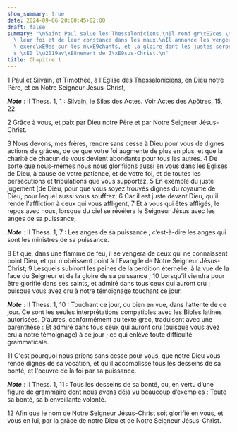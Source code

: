 ```yaml
---
show_summary: true
date: 2024-09-06 20:00:45+02:00
draft: false
summary: "\nSaint Paul salue les Thessaloniciens.\nIl rend gr\xE2ces \xE0 Dieu de\
  \ leur foi et de leur constance dans les maux.\nIl annonce les vengeances qui seront\
  \ exerc\xE9es sur les m\xE9chants, et la gloire dont les justes seront combl\xE9\
  s \xE0 l\u2019av\xE8nement de J\xE9sus-Christ.\n"
title: Chapitre 1
---
```





1 Paul et Silvain, et Timothée, à l'Eglise des Thessaloniciens, en Dieu notre Père, et en Notre Seigneur Jésus-Christ,

***Note*** :  II Thess. 1, 1 : Silvain, le Silas des Actes. Voir Actes des Apôtres, 15, 22.

2 Grâce à vous, et paix par Dieu notre Père et par Notre Seigneur Jésus-Christ.


3 Nous devons, mes frères, rendre sans cesse à Dieu pour vous de dignes actions de grâces, de ce que votre foi augmente de plus en plus, et que la charité de chacun de vous devient abondante pour tous les autres. 4 De sorte que nous-mêmes nous nous glorifiions aussi en vous dans les Eglises de Dieu, à cause de votre patience, et de votre foi, et de toutes les persécutions et tribulations que vous supportez, 5 En exemple du juste jugement [de Dieu, pour que vous soyez trouvés dignes du royaume de Dieu, pour lequel aussi vous souffrez; 6 Car il est juste devant Dieu, qu'il rende l'affliction à ceux qui vous affligent, 7 Et à vous qui êtes affligés, le repos avec nous, lorsque du ciel se révélera le Seigneur Jésus avec les anges de sa puissance,

***Note*** :  II Thess. 1, 7 : Les anges de sa puissance ; c’est-à-dire les anges qui sont les ministres de sa puissance.

8 Et que, dans une flamme de feu, il se vengera de ceux qui ne connaissent point Dieu, et qui n'obéissent point à l'Evangile de Notre Seigneur Jésus-Christ; 9 Lesquels subiront les peines de la perdition éternelle, à la vue de la face du Seigneur et de la gloire de sa puissance ; 10 Lorsqu'il viendra pour être glorifié dans ses saints, et admiré dans tous ceux qui auront cru ; puisque vous avez cru à notre témoignage touchant ce jour.

***Note*** :  II Thess. 1, 10 : Touchant ce jour, ou bien en vue, dans l’attente de ce jour. Ce sont les seules interprétations compatibles avec les Bibles latines autorisées. D’autres, conformément au texte grec, traduisent avec une parenthèse : Et admiré dans tous ceux qui auront cru (puisque vous avez cru à notre témoignage) à ce jour ; ce qui enlève toute difficulté grammaticale.


11 C'est pourquoi nous prions sans cesse pour vous, que notre Dieu vous rende dignes de sa vocation, et qu'il accomplisse tous les desseins de sa bonté, et l'oeuvre de la foi par sa puissance.

***Note*** :  II Thess. 1, 11 : Tous les desseins de sa bonté, ou, en vertu d’une figure de grammaire dont nous avons déjà vu beaucoup d’exemples : Toute sa bonté, sa bienveillante volonté.

12 Afin que le nom de Notre Seigneur Jésus-Christ soit glorifié en vous, et vous en lui, par la grâce de notre Dieu et de Notre Seigneur Jésus-Christ.

